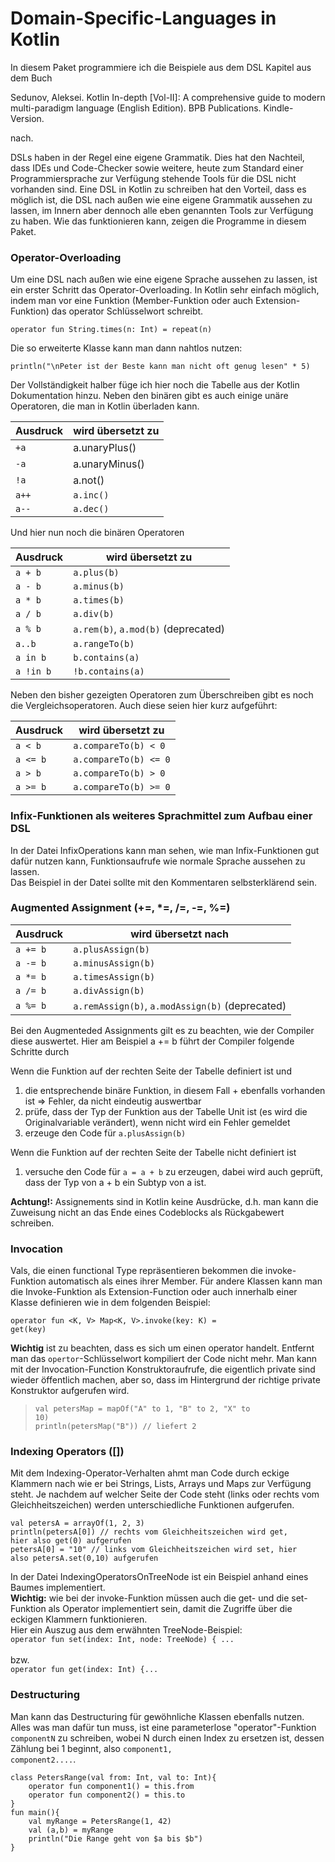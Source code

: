 # Domain-Specific-Languages in Kotlin

In diesem Paket programmiere ich die Beispiele aus dem DSL Kapitel aus dem Buch

Sedunov, Aleksei. Kotlin In-depth [Vol-II]: 
A comprehensive guide to modern multi-paradigm language (English Edition). 
BPB Publications. Kindle-Version.  

nach. 

DSLs haben in der Regel eine eigene Grammatik. Dies hat den Nachteil, dass IDEs und
Code-Checker sowie weitere, heute zum Standard einer Programmiersprache zur Verfügung
stehende Tools für die DSL nicht vorhanden sind.
Eine DSL in Kotlin zu schreiben hat den Vorteil, dass es möglich ist, die DSL nach außen
wie eine eigene Grammatik aussehen zu lassen, im Innern aber dennoch alle eben genannten Tools
zur Verfügung zu haben. Wie das funktionieren kann, zeigen die Programme in diesem Paket.

### Operator-Overloading
Um eine DSL nach außen wie eine eigene Sprache aussehen zu lassen, ist ein erster
Schritt das Operator-Overloading. In Kotlin sehr einfach möglich, indem man vor eine
Funktion (Member-Funktion oder auch Extension-Funktion) das operator Schlüsselwort
schreibt.

    operator fun String.times(n: Int) = repeat(n)

Die so erweiterte Klasse kann man dann nahtlos nutzen:

    println("\nPeter ist der Beste kann man nicht oft genug lesen" * 5)
    
Der Vollständigkeit halber füge ich hier noch die Tabelle aus der Kotlin Dokumentation
hinzu. Neben den binären gibt es auch einige unäre Operatoren, die man in Kotlin überladen
kann.

<table>
<thead>
<tr>
<th>Ausdruck</th>
<th>wird übersetzt zu</th>
</tr> 
</thead>   
<tbody>
<tr>
<td><code>+a</code></td>
<td>a.unaryPlus()</td>
</tr>  
<tr><td><code>-a</code></td>
<td>a.unaryMinus()</td></tr>  
<tr><td><code>!a</code></td>
<td>a.not()</td></tr>
<tr>
<td><code>a++</code></td>
<td><code>a.inc()</code></td>
</tr>
<tr>
<td><code>a--</code></td>
<td><code>a.dec()</code></td>
</tr>
</tbody>
</table>

Und hier nun noch die binären Operatoren  
<table>
<thead>
<tr>
<th>Ausdruck</th>
<th>wird übersetzt zu</th>
</tr>
</thead>
<tbody>
<tr>
<td><code>a + b</code></td>
<td><code>a.plus(b)</code></td>
</tr>
<tr>
<td><code>a - b</code></td>
<td><code>a.minus(b)</code></td>
</tr>
<tr>
<td><code>a * b</code></td>
<td><code>a.times(b)</code></td>
</tr>
<tr>
<td><code>a / b</code></td>
<td><code>a.div(b)</code></td>
</tr>
<tr>
<td><code>a % b</code></td>
<td><code>a.rem(b)</code>, <code>a.mod(b)</code> (deprecated)</td>
</tr>
<tr>
<td><code>a..b </code></td>
<td><code>a.rangeTo(b)</code></td>
</tr>
<tr>
<td><code>a in b</code></td>
<td><code>b.contains(a)</code></td>
</tr>
<tr>
<td><code>a !in b </code></td>
<td><code>!b.contains(a)</code></td>
</tr>
</tbody>
</table>

Neben den bisher gezeigten Operatoren zum Überschreiben gibt es noch die 
Vergleichsoperatoren. Auch diese seien hier kurz aufgeführt:
<table>
<thead>
<tr>
<th>Ausdruck</th>
<th>wird übersetzt zu</th>
</tr>
</thead>
<tbody>
<tr>
<td><code>a < b</code></td>
<td><code>a.compareTo(b) < 0</code></td>
</tr>
<tr>
<td><code>a <= b</code></td>
<td><code>a.compareTo(b) <= 0</code></td>
</tr>
<tr>
<td><code>a > b</code></td>
<td><code>a.compareTo(b) > 0</code></td>
</tr>
<tr>
<td><code>a >= b</code></td>
<td><code>a.compareTo(b) >= 0</code></td>
</tr>
</tbody>
</table>

### Infix-Funktionen als weiteres Sprachmittel zum Aufbau einer DSL
In der Datei InfixOperations kann man sehen, wie man Infix-Funktionen
gut dafür nutzen kann, Funktionsaufrufe wie normale Sprache aussehen zu lassen.  
Das Beispiel in der Datei sollte mit den Kommentaren selbsterklärend sein.

### Augmented Assignment (+=, *=, /=, -=, %=)
<table>
<thead>
<tr>
<th>Ausdruck</th>
<th>wird übersetzt nach</th>
</tr>
</thead>
<tbody>
<tr>
<td><code>a += b</code></td>
<td><code>a.plusAssign(b)</code></td>
</tr>
<tr>
<td><code>a -= b</code></td>
<td><code>a.minusAssign(b)</code></td>
</tr>
<tr>
<td><code>a *= b</code></td>
<td><code>a.timesAssign(b)</code></td>
</tr>
<tr>
<td><code>a /= b</code></td>
<td><code>a.divAssign(b)</code></td>
</tr>
<tr>
<td><code>a %= b</code></td>
<td><code>a.remAssign(b)</code>, <code>a.modAssign(b)</code> (deprecated)</td>
</tr>
</tbody>
</table>  
Bei den Augmenteded Assignments gilt es zu beachten, wie der Compiler diese auswertet.  
Hier am Beispiel a += b führt der Compiler folgende Schritte durch  

Wenn die Funktion auf der rechten Seite der Tabelle definiert ist und

1. die entsprechende binäre Funktion, in diesem Fall + ebenfalls vorhanden ist => Fehler, da nicht eindeutig auswertbar  
2. prüfe, dass der Typ der Funktion aus der Tabelle Unit ist (es wird die Originalvariable verändert), wenn nicht wird ein Fehler gemeldet  
3. erzeuge den Code für <code>a.plusAssign(b)</code>  

Wenn die Funktion auf der rechten Seite der Tabelle nicht definiert ist  

1. versuche den Code für <code>a = a + b</code> zu erzeugen, dabei wird auch geprüft, dass der Typ von a + b ein Subtyp von a ist.

**Achtung!:** Assignements sind in Kotlin keine Ausdrücke, d.h. man kann die Zuweisung
nicht an das Ende eines Codeblocks als Rückgabewert schreiben.  
  
### Invocation
Vals, die einen functional Type repräsentieren bekommen die invoke-Funktion automatisch als eines 
ihrer Member. Für andere Klassen kann man die Invoke-Funktion als Extension-Function oder auch innerhalb
einer Klasse definieren wie in dem folgenden Beispiel:   
  
   
<code>operator fun <K, V> Map<K, V>.invoke(key: K) = get(key)</code>  
  
**Wichtig** ist zu beachten, dass es sich um einen operator handelt. Entfernt man das <code>opertor</code>-Schlüsselwort 
kompiliert der Code nicht mehr.
Man kann mit der Invocation-Function Konstruktoraufrufe, die eigentlich private sind 
wieder öffentlich machen, aber so, dass im Hintergrund der richtige private Konstruktor aufgerufen wird.  
  
><code>val petersMap = mapOf("A" to 1, "B" to 2, "X" to 10)</code>  
><code>println(petersMap("B")) // liefert 2                </code>

### Indexing Operators ([])  
Mit dem Indexing-Operator-Verhalten ahmt man Code durch eckige Klammern nach wie
er bei Strings, Lists, Arrays und Maps zur Verfügung steht. Je nachdem auf welcher
Seite der Code steht (links oder rechts vom Gleichheitszeichen) werden unterschiedliche
Funktionen aufgerufen.

<code>val petersA = arrayOf(1, 2, 3)</code>  
<code>println(petersA[0]) // rechts vom Gleichheitszeichen wird get, hier also get(0) aufgerufen</code>  
<code>petersA[0] = "10" // links vom Gleichheitszeichen wird set, hier also petersA.set(0,10) aufgerufen</code>  

In der Datei IndexingOperatorsOnTreeNode ist ein Beispiel anhand eines Baumes implementiert.   
**Wichtig:** wie bei der invoke-Funktion müssen auch die get- und die set- Funktion als Operator
implementiert sein, damit die Zugriffe über die eckigen Klammern funktionieren.  
Hier ein Auszug aus dem erwähnten TreeNode-Beispiel:  
<code>operator fun set(index: Int, node: TreeNode<T>) { ... </code>  
bzw.    
<code>operator fun get(index: Int) {... </code>

### Destructuring  
Man kann das Destructuring für gewöhnliche Klassen ebenfalls nutzen. 
Alles was man dafür tun muss, ist eine parameterlose "operator"-Funktion
<code>componentN</code> zu schreiben, wobei N durch einen Index zu ersetzen ist, dessen Zählung bei
1 beginnt, also <code>component1, component2....</code>.  
  
    class PetersRange(val from: Int, val to: Int){  
        operator fun component1() = this.from  
        operator fun component2() = this.to  
    }  
    fun main(){    
        val myRange = PetersRange(1, 42)    
        val (a,b) = myRange  
        println("Die Range geht von $a bis $b")
    }
 
 